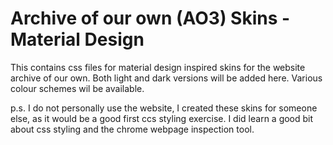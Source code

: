 # Archive of our own (AO3) Skins - Material Design
This contains css files for material design inspired skins for the website archive of our own. Both light and dark versions will be added here. Various colour schemes wil be available. 

p.s. I do not personally use the website, I created these skins for someone else, as it would be a good first ccs styling exercise. I did learn a good bit about css styling and the chrome webpage inspection tool.
